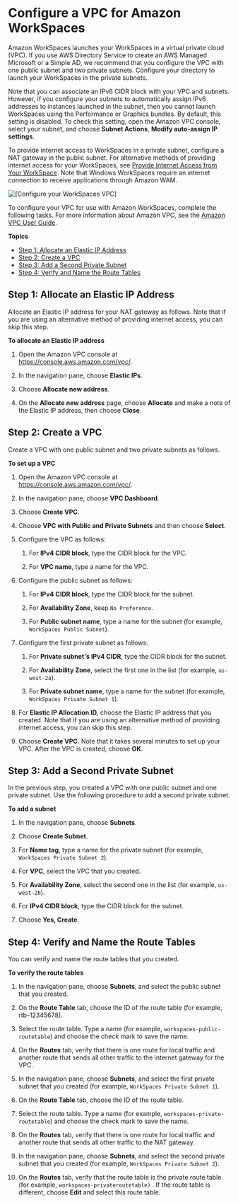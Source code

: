 # Configure a VPC for Amazon WorkSpaces<a name="amazon-workspaces-vpc"></a>

Amazon WorkSpaces launches your WorkSpaces in a virtual private cloud \(VPC\)\. If you use AWS Directory Service to create an AWS Managed Microsoft or a Simple AD, we recommend that you configure the VPC with one public subnet and two private subnets\. Configure your directory to launch your WorkSpaces in the private subnets\.

Note that you can associate an IPv6 CIDR block with your VPC and subnets\. However, if you configure your subnets to automatically assign IPv6 addresses to instances launched in the subnet, then you cannot launch WorkSpaces using the Performance or Graphics bundles\. By default, this setting is disabled\. To check this setting, open the Amazon VPC console, select your subnet, and choose **Subnet Actions**, **Modify auto\-assign IP settings**\.

To provide internet access to WorkSpaces in a private subnet, configure a NAT gateway in the public subnet\. For alternative methods of providing internet access for your WorkSpaces, see [Provide Internet Access from Your WorkSpace](amazon-workspaces-internet-access.md)\. Note that Windows WorkSpaces require an internet connection to receive applications through Amazon WAM\.

![\[Configure your WorkSpaces VPC\]](http://docs.aws.amazon.com/workspaces/latest/adminguide/images/vpc-configuration-new.png)

To configure your VPC for use with Amazon WorkSpaces, complete the following tasks\. For more information about Amazon VPC, see the [Amazon VPC User Guide](http://docs.aws.amazon.com/AmazonVPC/latest/UserGuide/)\.

**Topics**
+ [Step 1: Allocate an Elastic IP Address](#allocate-eip)
+ [Step 2: Create a VPC](#create-vpc)
+ [Step 3: Add a Second Private Subnet](#add-subnet)
+ [Step 4: Verify and Name the Route Tables](#verify-route-tables)

## Step 1: Allocate an Elastic IP Address<a name="allocate-eip"></a>

Allocate an Elastic IP address for your NAT gateway as follows\. Note that if you are using an alternative method of providing internet access, you can skip this step\.

**To allocate an Elastic IP address**

1. Open the Amazon VPC console at [https://console\.aws\.amazon\.com/vpc/](https://console.aws.amazon.com/vpc/)\.

1. In the navigation pane, choose **Elastic IPs**\.

1. Choose **Allocate new address**\.

1. On the **Allocate new address** page, choose **Allocate** and make a note of the Elastic IP address, then choose **Close**\.

## Step 2: Create a VPC<a name="create-vpc"></a>

Create a VPC with one public subnet and two private subnets as follows\.

**To set up a VPC**

1. Open the Amazon VPC console at [https://console\.aws\.amazon\.com/vpc/](https://console.aws.amazon.com/vpc/)\.

1. In the navigation pane, choose **VPC Dashboard**\.

1. Choose **Create VPC**\.

1. Choose **VPC with Public and Private Subnets** and then choose **Select**\.

1. Configure the VPC as follows:

   1. For **IPv4 CIDR block**, type the CIDR block for the VPC\.

   1. For **VPC name**, type a name for the VPC\.

1. Configure the public subnet as follows:

   1. For **IPv4 CIDR block**, type the CIDR block for the subnet\.

   1. For **Availability Zone**, keep `No Preference`\.

   1. For **Public subnet name**, type a name for the subnet \(for example, `WorkSpaces Public Subnet`\)\.

1. Configure the first private subnet as follows:

   1. For **Private subnet's IPv4 CIDR**, type the CIDR block for the subnet\.

   1. For **Availability Zone**, select the first one in the list \(for example, `us-west-2a`\)\.

   1. For **Private subnet name**, type a name for the subnet \(for example, `WorkSpaces Private Subnet 1`\)\.

1. For **Elastic IP Allocation ID**, choose the Elastic IP address that you created\. Note that if you are using an alternative method of providing internet access, you can skip this step\.

1. Choose **Create VPC**\. Note that it takes several minutes to set up your VPC\. After the VPC is created, choose **OK**\.

## Step 3: Add a Second Private Subnet<a name="add-subnet"></a>

In the previous step, you created a VPC with one public subnet and one private subnet\. Use the following procedure to add a second private subnet\.

**To add a subnet**

1. In the navigation pane, choose **Subnets**\.

1. Choose **Create Subnet**\.

1. For **Name tag**, type a name for the private subnet \(for example, `WorkSpaces Private Subnet 2`\)\.

1. For **VPC**, select the VPC that you created\.

1. For **Availability Zone**, select the second one in the list \(for example, `us-west-2b`\)\.

1. For **IPv4 CIDR block**, type the CIDR block for the subnet\.

1. Choose **Yes, Create**\.

## Step 4: Verify and Name the Route Tables<a name="verify-route-tables"></a>

You can verify and name the route tables that you created\.

**To verify the route tables**

1. In the navigation pane, choose **Subnets**, and select the public subnet that you created\.

1. On the **Route Table** tab, choose the ID of the route table \(for example, rtb\-12345678\)\.

1. Select the route table\. Type a name \(for example, `workspaces-public-routetable`\) and choose the check mark to save the name\.

1.  On the **Routes** tab, verify that there is one route for local traffic and another route that sends all other traffic to the internet gateway for the VPC\.

1. In the navigation pane, choose **Subnets**, and select the first private subnet that you created \(for example, `WorkSpaces Private Subnet 1`\)\.

1. On the **Route Table** tab, choose the ID of the route table\.

1. Select the route table\. Type a name \(for example, `workspaces-private-routetable`\) and choose the check mark to save the name\.

1.  On the **Routes** tab, verify that there is one route for local traffic and another route that sends all other traffic to the NAT gateway\.

1. In the navigation pane, choose **Subnets**, and select the second private subnet that you created \(for example, `WorkSpaces Private Subnet 2`\)\.

1.  On the **Routes** tab, verify that the route table is the private route table \(for example, `workspaces-privateroutetable)` \. If the route table is different, choose **Edit** and select this route table\.